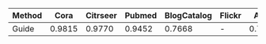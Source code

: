 |Method|Cora|Citrseer|Pubmed|BlogCatalog|Flickr|ACM|Arxiv|
|----|----|----|----|----|----|----|----|
|Guide|0.9815|0.9770|0.9452|0.7668| - |0.7100| - |